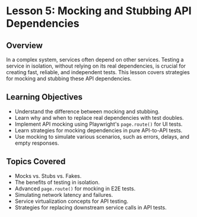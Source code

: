 # Lesson 5: Mocking and Stubbing API Dependencies

## Overview

In a complex system, services often depend on other services. Testing a service in isolation, without relying on its real dependencies, is crucial for creating fast, reliable, and independent tests. This lesson covers strategies for mocking and stubbing these API dependencies.

## Learning Objectives

- Understand the difference between mocking and stubbing.
- Learn why and when to replace real dependencies with test doubles.
- Implement API mocking using Playwright's `page.route()` for UI tests.
- Learn strategies for mocking dependencies in pure API-to-API tests.
- Use mocking to simulate various scenarios, such as errors, delays, and empty responses.

## Topics Covered

- Mocks vs. Stubs vs. Fakes.
- The benefits of testing in isolation.
- Advanced `page.route()` for mocking in E2E tests.
- Simulating network latency and failures.
- Service virtualization concepts for API testing.
- Strategies for replacing downstream service calls in API tests.